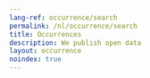 ```yaml
---
lang-ref: occurrence/search
permalink: /nl/occurrence/search
title: Occurrences
description: We publish open data
layout: occurrence
noindex: true
---
```

